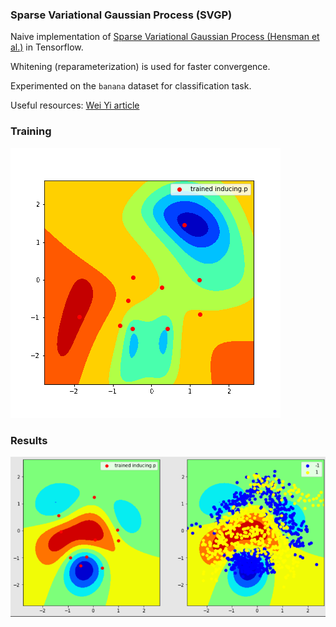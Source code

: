 ### Sparse Variational Gaussian Process (SVGP)

Naive implementation of [Sparse Variational Gaussian Process (Hensman et al.)](https://proceedings.mlr.press/v38/hensman15.html) in Tensorflow.

Whitening (reparameterization) is used for faster convergence.

Experimented on the `banana` dataset for classification task.

Useful resources: [Wei Yi article](https://towardsdatascience.com/sparse-and-variational-gaussian-process-what-to-do-when-data-is-large-2d3959f430e7)

### Training

![Training](results/animation.gif)

### Results

![Result](results/result.png)
